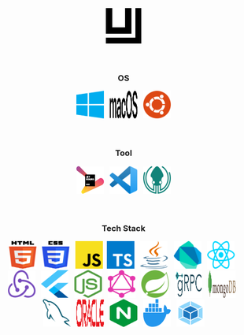 <div align="center" >
    <img width="72" height="72"  src="https://github.com/ujon/ujon/blob/master/images/logo/ujon-v1.svg" />
</div>
<br/><br/>

<h3 align="center">OS</h3>

<div align="center">
    <img src="https://github.com/ujon/ujon/blob/master/images/os/windows.svg" alt="windows"  width="56" height="56" />
    &nbsp;    
    <img src="https://github.com/ujon/ujon/blob/master/images/os/macOS.svg" alt="macOS" width="56" height="56" />
    &nbsp; 
    <img src="https://github.com/ujon/ujon/blob/master/images/os/ubuntu.svg" alt="ubuntu" width="56" height="56" />
</div>
<br/><br/>

<h3 align="center">Tool</h3>

<div align="center">
    <img src="https://github.com/ujon/ujon/blob/master/images/tool/jetbrains.svg" alt="jetbrains"  width="56" height="56" />
    &nbsp;    
    <img src="https://github.com/ujon/ujon/blob/master/images/tool/vscode.svg" alt="vscode" width="56" height="56" />
    &nbsp; 
    <img src="https://github.com/ujon/ujon/blob/master/images/tool/gitkraken.svg" alt="gitkraken" width="56" height="56" />
</div>
<br/><br/>

<h3 align="center">Tech Stack</h3>

<div align="center">
    <img src="https://github.com/ujon/ujon/blob/master/images/tech-stack/html5.svg" alt="html5"  width="56" height="56" />
    &nbsp;
    <img src="https://github.com/ujon/ujon/blob/master/images/tech-stack/css3.svg" alt="css3"  width="56" height="56" />
    &nbsp;
    <img src="https://github.com/ujon/ujon/blob/master/images/tech-stack/javascript.svg" alt="javascript"  width="56" height="56" />
    &nbsp;<img src="https://github.com/ujon/ujon/blob/master/images/tech-stack/typescript.svg" alt="typescript"  width="56" height="56" />
    &nbsp;
    <img src="https://github.com/ujon/ujon/blob/master/images/tech-stack/java.svg" alt="java"  width="56" height="56" />
    &nbsp;
    <img src="https://github.com/ujon/ujon/blob/master/images/tech-stack/dart.svg" alt="dart"  width="56" height="56" />
    &nbsp;
    <img src="https://github.com/ujon/ujon/blob/master/images/tech-stack/react.svg" alt="react"  width="56" height="56" />
    &nbsp;
    <img src="https://github.com/ujon/ujon/blob/master/images/tech-stack/redux.svg" alt="redux"  width="56" height="56" />
    &nbsp;
    <img src="https://github.com/ujon/ujon/blob/master/images/tech-stack/flutter.svg" alt="flutter"  width="56" height="56" />
    &nbsp;
    <img src="https://github.com/ujon/ujon/blob/master/images/tech-stack/nodejs.svg" alt="nodejs"  width="56" height="56" />
    &nbsp;
    <img src="https://github.com/ujon/ujon/blob/master/images/tech-stack/graphql.svg" alt="graphql"  width="56" height="56" />
    &nbsp;
    <img src="https://github.com/ujon/ujon/blob/master/images/tech-stack/spring.svg" alt="spring"  width="56" height="56" />
    &nbsp;
    <img src="https://github.com/ujon/ujon/blob/master/images/tech-stack/grpc.svg" alt="grpc"  width="56" height="56" />
    &nbsp;
    <img src="https://github.com/ujon/ujon/blob/master/images/tech-stack/mongodb.svg" alt="mongodb"  width="56" height="56" />
    &nbsp;
    <img src="https://github.com/ujon/ujon/blob/master/images/tech-stack/mysql.svg" alt="mysql"  width="56" height="56" />
    &nbsp;
    <img src="https://github.com/ujon/ujon/blob/master/images/tech-stack/oracle.svg" alt="oracle"  width="56" height="56" />
    &nbsp;
    <img src="https://github.com/ujon/ujon/blob/master/images/tech-stack/nginx.svg" alt="nginx"  width="56" height="56" />
    &nbsp;
    <img src="https://github.com/ujon/ujon/blob/master/images/tech-stack/docker.svg" alt="docker"  width="56" height="56" />
    &nbsp;
    <img src="https://github.com/ujon/ujon/blob/master/images/tech-stack/webpack.svg" alt="webpack"  width="56" height="56" />
</div>
<br/>
